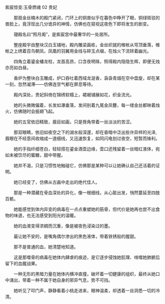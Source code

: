 紫宸惊变:玉骨燃魂 02 贵妃

　　那扇金丝楠木的殿门紧闭，门环上的铜兽似乎在暮色中睁开了眼，铜绿斑驳的兽脸上，竟浮现出几分诡异的神情，仿佛也在窥视这夜色下即将发生的剧变。

　　寝殿名曰“照月阁”，是紫宸宫中最奢华的一处居所。

　　整座殿宇由整块汉白玉铺地，殿内雕梁画栋，金丝织就的帷帐从穹顶垂落，帷帐之上绣着百鸟朝凤，凤凰的羽翼用金线与碎玉点缀，在烛火下流转着幽光。

　　四角立着鎏金蟠龙柱，龙首高昂，口含夜明珠，照得殿内隐隐生辉，即便无烛亦亮如白昼。

　　香炉为整块白玉雕成，炉口吞吐着西域龙涎香，袅袅青烟在空中盘旋，却在某一刻，忽然凝滞——仿佛连空气都在屏息等待。

　　殿内深处，贵妃斜倚在锦绣软榻上，裙裾铺展如花，织金流光。

　　她的头微微偏着，长发如瀑垂落，发间别着九尾金凤簪，每一缕金丝都映着烛火，仿佛随时会振翅飞起。

　　她的五官依旧精致，眉目如画，只是唇角带着一丝淡淡的苦涩。

　　那双眼睛，依旧如夜空之下的湖水般深邃，却在昏暗中泛出些许异样的光泽,眉眼在不经意间收缩成一道细线，又迅速恢复，如同闪电划过夜空，短暂而锋利。

　　她的手指纤细苍白，轻轻搭在鎏金酒壶边缘，壶口还残留着一丝暗红液体，宛如未被饮尽的蜜糖，甜中带腥。

　　她并不渴，只是习惯性地触碰它，仿佛那是某种可以让她确认自己还活着的证明。

　　她已经变了，仿佛从古画中走出的绝代佳人。

　　那是一种潜藏在骨血深处的异化，像一根细线，从心脏出发，悄然蔓延至四肢百骸。

　　她能感觉到体内异变的病毒在一点点重塑她的筋骨，但代价是她再也尝不出食物的味道，也无法感受到阳光的温暖。

　　她的血液变得浓稠而沉重，像是被夜色浸染过的墨。

　　最让她不安的，是嘴角偶尔渗出的黑色液体，带着铁锈般的腥甜。

　　那不是普通的血，她清楚地知道。

　　这是那噬骨的病毒在她体内肆虐的痕迹，是它逐步侵蚀她肌理、啃噬她肺腑后留下的血腥战果。

　　一种无形的黑暗力量在她体内横冲直撞，破坏着一切健康的组织，最终从她口中涌出，带着一种不属于她自身的邪异气息，势不可挡。

　　她听见了叩门声，静静看着小桃走进来，眼神温柔，却透着一丝洞悉一切的冷清。